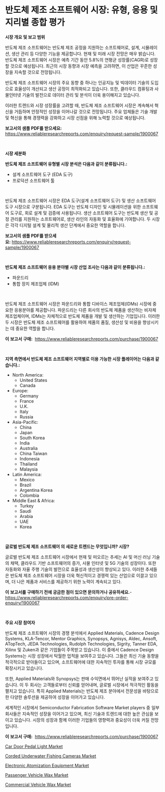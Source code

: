 <p><h1>반도체 제조 소프트웨어 시장: 유형, 응용 및 지리별 종합 평가</h1></p><p><strong>시장 개요 및 보고 범위</strong></p>
<p><p>반도체 제조 소프트웨어는 반도체 제조 공정을 지원하는 소프트웨어로, 설계, 시뮬레이션, 생산 관리 등 다양한 기능을 제공합니다. 현재 및 미래 시장 전망은 매우 밝습니다. 반도체 제조 소프트웨어 시장은 예측 기간 동안 5.8%의 연평균 성장률(CAGR)로 성장할 것으로 예상됩니다. 최근의 시장 동향과 시장 예측을 고려하면, 이 산업은 꾸준한 성장을 지속할 것으로 전망됩니다.</p><p>반도체 제조 소프트웨어 시장의 주요 동향 중 하나는 인공지능 및 빅데이터 기술의 도입으로 효율성이 개선되고 생산 공정이 최적화되고 있습니다. 또한, 클라우드 컴퓨팅과 사물인터넷 기술의 발전으로 데이터 관리 및 분석이 더욱 용이해지고 있습니다.</p><p>이러한 트렌드와 시장 성장률을 고려할 때, 반도체 제조 소프트웨어 시장은 계속해서 혁신을 거듭하며 안정적인 성장을 이어나갈 것으로 전망됩니다. 주요 업체들은 기술 개발 및 혁신을 통해 경쟁력을 강화하고 시장 선점을 위해 노력할 것으로 예상됩니다.</p></p>
<p><strong>보고서의 샘플 PDF를 받으세요:</strong> <a href="https://www.reliableresearchreports.com/enquiry/request-sample/1900067">https://www.reliableresearchreports.com/enquiry/request-sample/1900067</a></p>
<p>&nbsp;</p>
<p><strong>시장 세분화</strong></p>
<p><strong>반도체 제조 소프트웨어 유형별 시장 분석은 다음과 같이 분류됩니다.:</strong></p>
<p><ul><li>설계 소프트웨어 도구 (EDA 도구)</li><li>프로덕션 소프트웨어 툴</li></ul></p>
<p>&nbsp;</p>
<p><p>반도체 제조 소프트웨어 시장은 EDA 도구(설계 소프트웨어 도구) 및 생산 소프트웨어 도구 시장으로 구분됩니다. EDA 도구는 반도체 디자인 및 시뮬레이션을 위한 소프트웨어 도구로, 회로 설계 및 검증에 사용됩니다. 생산 소프트웨어 도구는 반도체 생산 및 공정 관리를 지원하는 소프트웨어로, 생산 라인의 자동화 및 효율화에 기여합니다. 두 시장은 각각 디지털 설계 및 물리적 생산 단계에서 중요한 역할을 합니다.</p></p>
<p><strong>보고서의 샘플 PDF를 받으세요:</strong>&nbsp;<a href="https://www.reliableresearchreports.com/enquiry/request-sample/1900067">https://www.reliableresearchreports.com/enquiry/request-sample/1900067</a></p>
<p>&nbsp;</p>
<p><strong> 반도체 제조 소프트웨어 응용 분야별 시장 산업 조사는 다음과 같이 분류됩니다.:</strong></p>
<p><ul><li>파운드리</li><li>통합 장치 제조업체 (IDM)</li></ul></p>
<p>&nbsp;</p>
<p><p>반도체 제조 소프트웨어 시장은 파운드리와 통합 디바이스 제조업체(IDMs) 시장에 중요한 응용분야를 제공합니다. 파운드리는 다른 회사의 반도체 제품을 생산하는 비자체 제조업체이며, IDMs는 자체적으로 반도체 제품을 개발 및 생산하는 기업입니다. 이러한 두 시장은 반도체 제조 소프트웨어를 활용하여 제품의 품질, 생산성 및 비용을 향상시키는 데 중요한 역할을 합니다.</p></p>
<p><strong>이 보고서 구매:</strong>&nbsp; <a href="https://www.reliableresearchreports.com/purchase/1900067">https://www.reliableresearchreports.com/purchase/1900067</a></p>
<p>&nbsp;</p>
<p><strong>지역 측면에서 반도체 제조 소프트웨어 지역별로 이용 가능한 시장 플레이어는 다음과 같습니다.:</strong></p>
<p><ul>
    <li>
        North America:
        <ul>
            <li>United States</li>
            <li>Canada</li>
        </ul>
    </li>
    <li>
        Europe:
        <ul>
            <li>Germany</li>
            <li>France</li>
            <li>U.K.</li>
            <li>Italy</li>
            <li>Russia</li>
        </ul>
    </li>
    <li>
        Asia-Pacific:
        <ul>
            <li>China</li>
            <li>Japan</li>
            <li>South Korea</li>
            <li>India</li>
            <li>Australia</li>
            <li>China Taiwan</li>
            <li>Indonesia</li>
            <li>Thailand</li>
            <li>Malaysia</li>
        </ul>
    </li>
    <li>
        Latin America:
        <ul>
            <li>Mexico</li>
            <li>Brazil</li>
            <li>Argentina Korea</li>
            <li>Colombia</li>
        </ul>
    </li>
    <li>
        Middle East & Africa:
        <ul>
            <li>Turkey</li>
            <li>Saudi</li>
            <li>Arabia</li>
            <li>UAE</li>
            <li>Korea</li>
        </ul>
    </li>
    </ul></p>
<p>&nbsp;</p>
<p><strong>글로벌 반도체 제조 소프트웨어 의 새로운 트렌드는 무엇입니까? 시장?</strong></p>
<p><p>글로벌 반도체 제조 소프트웨어 시장에서 현재 및 떠오르는 추세는 AI 및 머신 러닝 기술의 채택, 클라우드 기반 소프트웨어의 증가, 사물 인터넷 및 5G 기술의 성장이다. 또한 자동화와 자율 주행 기술의 발전으로 효율성과 생산성이 향상되고 있다. 이러한 추세들은 반도체 제조 소프트웨어 시장을 더욱 혁신적이고 경쟁력 있는 산업으로 이끌고 있으며, 더 나은 제품과 서비스를 제공하기 위한 노력이 계속되고 있다.</p></p>
<p><strong>이 보고서를 구매하기 전에 궁금한 점이 있으면 문의하거나 공유하세요.</strong>- <a href="https://www.reliableresearchreports.com/enquiry/pre-order-enquiry/1900067">https://www.reliableresearchreports.com/enquiry/pre-order-enquiry/1900067</a></p>
<p>&nbsp;</p>
<p><strong>주요 시장 참여자</strong></p>
<p><p>반도체 제조 소프트웨어 시장의 경쟁 분석에서 Applied Materials, Cadence Design Systems, KLA-Tencor, Mentor Graphics, Synopsys, Agnisys, Aldec, Ansoft, ATopTech, JEDA Technologies, Rudolph Technologies, Sigrity, Tanner EDA, Xilinx 및 Zuken과 같은 기업들이 주목받고 있습니다. 이 중에서 Cadence Design Systems는 시장 성장에서 탁월한 업적을 보여주고 있습니다. 그들은 최신 기술 동향을 적극적으로 받아들이고 있으며, 소프트웨어에 대한 지속적인 투자를 통해 시장 규모를 확장시키고 있습니다. </p><p>또한, Applied Materials와 Synopsys는 판매 수익면에서 뛰어난 실적을 보여주고 있습니다. 이 두 회사는 고객들로부터 신뢰를 얻어내며, 글로벌 시장에서 적극적인 활동을 펼치고 있습니다. 특히 Applied Materials는 반도체 제조 분야에서 전문성을 바탕으로 한 다양한 솔루션을 제공하여 성장을 이어가고 있습니다. </p><p>세계적인 시장에서 Semiconductor Fabrication Software Market players 중 일부 회사들은 지속적인 성장을 이어가고 있으며, 최신 기술과 트렌드에 대한 높은 관심을 보이고 있습니다. 시장의 성장과 함께 이러한 기업들의 영향력과 중요성이 더욱 커질 전망입니다.</p></p>
<p><strong>이 보고서 구매:</strong>&nbsp;&nbsp;<a href="https://www.reliableresearchreports.com/purchase/1900067">https://www.reliableresearchreports.com/purchase/1900067</a></p>
<p><p><a href="https://valiant-lunge-8fe.notion.site/Car-Door-Pedal-Light-Market-Size-Market-Trends-and-Growth-Outlook-forecasted-for-period-from-2024--ea838ce2c9ce48369683cae733bb69a3">Car Door Pedal Light Market</a></p><p><a href="https://github.com/nicoletavirag/Market-Research-Report-List-2/blob/main/corded-underwater-fishing-cameras-market.md">Corded Underwater Fishing Cameras Market</a></p><p><a href="https://github.com/mauripalmi/Market-Research-Report-List-2/blob/main/electronic-atomization-equipment-market.md">Electronic Atomization Equipment Market</a></p><p><a href="https://view.publitas.com/reportprime-1/passenger-vehicle-wax-market-offer-valuable-insights-into-market-size-market-share-market-trends-and-projections-spanning-from-2024-to-2031/">Passenger Vehicle Wax Market</a></p><p><a href="https://view.publitas.com/reportprime-1/commercial-vehicle-wax-market-provides-a-comprehensive-analysis-including-a-macro-overview-of-the-market-as-well-as-micro-details-such-as-market-size-and-competitive-landscape/">Commercial Vehicle Wax Market</a></p></p>
